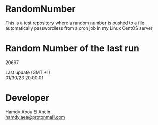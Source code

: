 # RandomNumber    
This is a test repository where a random number is pushed to a file automatically passwordless from a cron job in my Linux CentOS server    
# Random Number of the last run   
20697
      
Last update (GMT +1)    
01/30/23 20:00:01
# Developer    
Hamdy Abou El Anein   
hamdy.aea@protonmail.com
